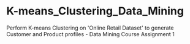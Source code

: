 # K-means_Clustering_Data_Mining
Perform K-means Clustering on 'Online Retail Dataset' to generate Customer and Product profiles - Data Mining Course Assignment 1
